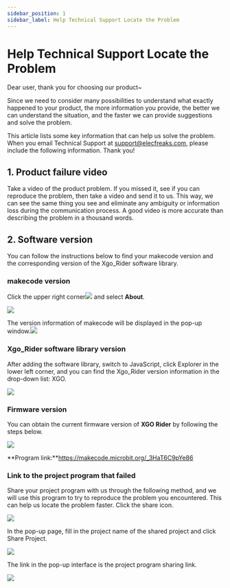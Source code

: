 ```yaml
---
sidebar_position: 1
sidebar_label: Help Technical Support Locate the Problem
---
```


# Help Technical Support Locate the Problem

Dear user, thank you for choosing our product~

Since we need to consider many possibilities to understand what exactly happened to your product, the more information you provide, the better we can understand the situation, and the faster we can provide suggestions and solve the problem.

This article lists some key information that can help us solve the problem. When you email Technical Support at support@elecfreaks.com, please include the following information. Thank you!

## 1. Product failure video

Take a video of the product problem. If you missed it, see if you can reproduce the problem, then take a video and send it to us. This way, we can see the same thing you see and eliminate any ambiguity or information loss during the communication process. A good video is more accurate than describing the problem in a thousand words.

## 2. Software version

You can follow the instructions below to find your makecode version and the corresponding version of the Xgo_Rider software library.

### **makecode version**

Click the upper right corner![](https://wiki-media-ef.oss-cn-hongkong.aliyuncs.com/docs/microbit/robot/xgo-rider-kit/images/microbit-xgo-rider-kit-faq04.png) and select **About**.

![](https://wiki-media-ef.oss-cn-hongkong.aliyuncs.com/docs/microbit/robot/xgo-rider-kit/images/microbit-xgo-rider-kit-faq02.png)

The version information of makecode will be displayed in the pop-up window.![](https://wiki-media-ef.oss-cn-hongkong.aliyuncs.com/docs/microbit/robot/xgo-rider-kit/images/microbit-xgo-rider-kit-faq03.png)



### Xgo_Rider software library version

After adding the software library, switch to JavaScript, click Explorer in the lower left corner, and you can find the Xgo_Rider version information in the drop-down list: XGO.

![](https://wiki-media-ef.oss-cn-hongkong.aliyuncs.com/docs/microbit/robot/xgo-rider-kit/images/microbit-xgo-rider-kit-faq01.png)

### Firmware version

You can obtain the current firmware version of **XGO Rider** by following the steps below.

![](https://wiki-media-ef.oss-cn-hongkong.aliyuncs.com/docs/microbit/robot/xgo-rider-kit/images/microbit-xgo-rider-kit-faq05.png)

**Program link:**https://makecode.microbit.org/_3HaT6C9pYe86

### Link to the project program that failed

Share your project program with us through the following method, and we will use this program to try to reproduce the problem you encountered. This can help us locate the problem faster. Click the share icon.

![](https://wiki-media-ef.oss-cn-hongkong.aliyuncs.com/docs/microbit/robot/xgo-rider-kit/images/microbit-xgo-rider-kit-faq06.png)

In the pop-up page, fill in the project name of the shared project and click Share Project.

![](https://wiki-media-ef.oss-cn-hongkong.aliyuncs.com/docs/microbit/robot/xgo-rider-kit/images/microbit-xgo-rider-kit-faq07.png)

The link in the pop-up interface is the project program sharing link.

![](https://wiki-media-ef.oss-cn-hongkong.aliyuncs.com/docs/microbit/robot/xgo-rider-kit/images/microbit-xgo-rider-kit-faq08.png)
